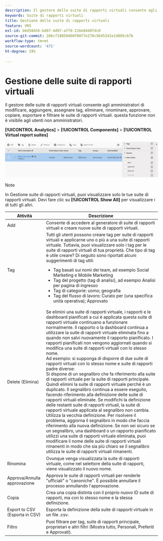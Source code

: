 ```yaml
---
description: Il gestore delle suite di rapporti virtuali consente agli amministratori di modificare, aggiungere, assegnare tag, eliminare, rinominare, approvare, copiare, esportare e filtrare le suite di rapporti virtuali. questa funzione non è visibile agli utenti non amministratori.
keywords: Suite di rapporti virtuali
title: Gestione delle suite di rapporti virtuali
feature: VRS
exl-id: b6d58456-bd07-4d97-aff8-216e8440fdc0
source-git-commit: 266cf18050d60f08f7e170c56453d1e1d805cb7b
workflow-type: tm+mt
source-wordcount: '471'
ht-degree: 19%

---
```


# Gestione delle suite di rapporti virtuali

Il gestore delle suite di rapporti virtuali consente agli amministratori di modificare, aggiungere, assegnare tag, eliminare, rinominare, approvare, copiare, esportare e filtrare le suite di rapporti virtuali. questa funzione non è visibile agli utenti non amministratori.

**[!UICONTROL Analytics]** > **[!UICONTROL Components]** > **[!UICONTROL Virtual report suites]**

![](assets/vrs-manage.png)

>[!NOTE]
>
>In Gestione suite di rapporti virtuali, puoi visualizzare solo le tue suite di rapporti virtuali. Devi fare clic su **[!UICONTROL Show All]** per visualizzare i di tutti gli altri.

| Attività | Descrizione |
| --- | --- |
| Add | Consente di accedere al generatore di suite di rapporti virtuali e creare nuove suite di rapporti virtuali. |
| Tag | Tutti gli utenti possono creare tag per suite di rapporti virtuali e applicarne uno o più a una suite di rapporti virtuale. Tuttavia, puoi visualizzare solo i tag per le suite di rapporti virtuali di tua proprietà. Che tipo di tag è utile creare? Di seguito sono riportati alcuni suggerimenti di tag utili:<ul><li>Tag basati sui nomi dei team, ad esempio Social Marketing e Mobile Marketing</li><li>Tag del progetto (tag di analisi), ad esempio Analisi per pagina di ingresso</li><li>Tag di categorie: uomo; geografia</li><li>Tag del flusso di lavoro: Curato per (una specifica unità operativa); Approvato</li></ul> |
| Delete (Elimina) | Se elimini una suite di rapporti virtuale, i rapporti e le dashboard pianificati a cui è applicata questa suite di rapporti virtuale continuano a funzionare normalmente. Il rapporto o la dashboard continua a utilizzare la suite di rapporti virtuale eliminata fino a quando non salvi nuovamente il rapporto pianificato.  I rapporti pianificati non vengono aggiornati quando si modifica una suite di rapporti virtuali con lo stesso nome.<br>Ad esempio: si supponga di disporre di due suite di rapporti virtuali con lo stesso nome e suite di rapporti padre diverse:<br>Si dispone di un segnalibro che fa riferimento alla suite di rapporti virtuale per la suite di rapporti principale. Quindi elimini la suite di rapporti virtuale perché è un duplicato. Il segnalibro continua a essere eseguito, facendo riferimento alla definizione delle suite di rapporti virtuali eliminate. Se modifichi la definizione delle restanti suite di rapporti virtuali, la suite di rapporti virtuale applicata al segnalibro non cambia. Utilizza la vecchia definizione. Per risolvere il problema, aggiorna il segnalibro in modo che faccia riferimento alla nuova definizione. Se non sei sicuro se un segnalibro, una dashboard o un rapporto pianificato utilizzi una suite di rapporti virtuale eliminata, puoi modificare il nome delle suite di rapporti virtuali rimanenti in modo che sia più chiaro se il segnalibro utilizza le suite di rapporti virtuali rimanenti. |
| Rinomina | Ovunque venga visualizzata la suite di rapporti virtuale, come nel selettore della suite di rapporti, viene visualizzato il nuovo nome. |
| Approva/Annulla approvazione | Approva le suite di rapporti virtuali per renderle &quot;ufficiali&quot; o &quot;canoniche&quot;. È possibile annullare il processo annullando l&#39;approvazione. |
| Copia | Crea una copia distinta con il proprio nuovo ID suite di rapporti, ma con lo stesso nome e la stessa definizione. |
| Export to CSV (Esporta in CSV) | Esporta la definizione della suite di rapporti virtuale in un file .csv. |
| Filtro | Puoi filtrare per tag, suite di rapporti principale, proprietari e altri filtri (Mostra tutto, Personali, Preferiti e Approvati). |
